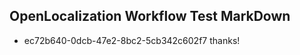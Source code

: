 ## OpenLocalization Workflow Test MarkDown
* ec72b640-0dcb-47e2-8bc2-5cb342c602f7 thanks!

<!--HONumber=Jul16_HO2-->


